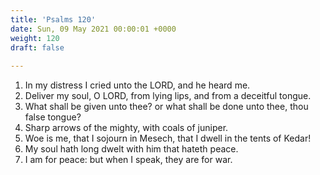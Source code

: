 ```yaml
---
title: 'Psalms 120'
date: Sun, 09 May 2021 00:00:01 +0000
weight: 120
draft: false
  
---
```


1. In my distress I cried unto the LORD, and he heard me.
2. Deliver my soul, O LORD, from lying lips, and from a deceitful tongue.
3. What shall be given unto thee? or what shall be done unto thee, thou false tongue?
4. Sharp arrows of the mighty, with coals of juniper.
5. Woe is me, that I sojourn in Mesech, that I dwell in the tents of Kedar!
6. My soul hath long dwelt with him that hateth peace.
7. I am for peace: but when I speak, they are for war.
